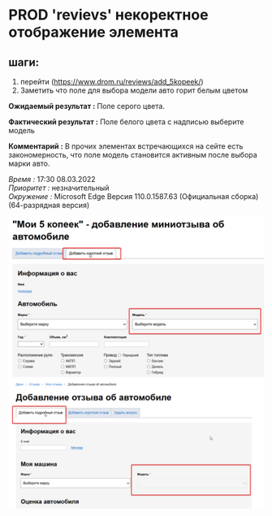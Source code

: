 # PROD 'revievs' некоректное отображение элемента

## шаги:

1. перейти (https://www.drom.ru/reviews/add_5kopeek/)
1. Заметить что поле для выбора модели авто горит белым цветом



__Ожидаемый результат :__ Поле серого цвета.

__Фактический результат :__ Поле белого цвета с надписью выберите модель  

__Комментарий :__ В прочих элементах встречающихся на сейте есть закономерность,
что поле модель становится активным после выбора марки авто.

_Время :_ 17:30 08.03.2022  
_Приоритет :_ незначительный    
_Окружение :_ Microsoft Edge
Версия 110.0.1587.63 (Официальная сборка) (64-разрядная версия) 

![Как не должно быть](images/primerFalse_rep2.png)     
![Какд олжно быть](images/primerTrue_rep2.png)
